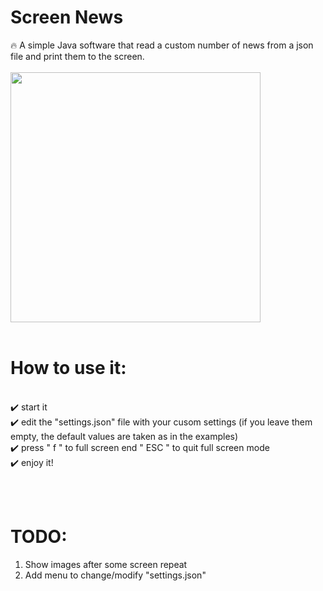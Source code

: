 # Screen News
🔥 A simple Java software that read a custom number of news from a json file and print them to the screen.
<br /><br />
<img src="https://user-images.githubusercontent.com/22510306/112407026-9810ce80-8d15-11eb-9d9d-043e07454e38.png" width="400" height="400">
<br /><br />




# How to use it:
<br />✔️ start it
<br />✔️ edit the "settings.json" file with your cusom settings (if you leave them empty, the default values are taken as in the examples)
<br />✔️ press " f " to full screen end " ESC " to quit full screen mode
<br />✔️ enjoy it!


<br /><br />

# TODO:
1. Show images after some screen repeat
2. Add menu to change/modify "settings.json"

